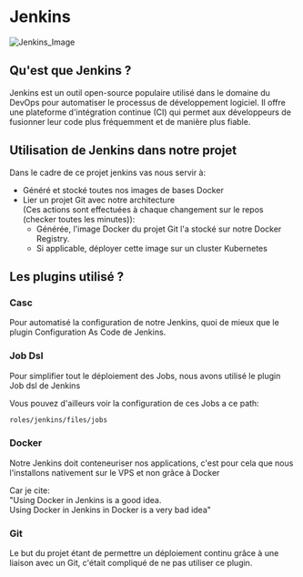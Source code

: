 # Jenkins

![Jenkins_Image](jenkins.png)

## Qu'est que Jenkins ?

Jenkins est un outil open-source populaire utilisé dans le domaine du DevOps pour automatiser le processus de développement logiciel. Il offre une plateforme d'intégration continue (CI) qui permet aux développeurs de fusionner leur code plus fréquemment et de manière plus fiable.

## Utilisation de Jenkins dans notre projet

Dans le cadre de ce projet jenkins vas nous servir à:

- Généré et stocké toutes nos images de bases Docker
- Lier un projet Git avec notre architecture<br />(Ces actions sont effectuées à chaque changement sur le repos (checker toutes les minutes)):
  - Générée, l'image Docker du projet Git l'a stocké sur notre Docker Registry.
  - Si applicable, déployer cette image sur un cluster Kubernetes

## Les plugins utilisé ?

### Casc

Pour automatisé la configuration de notre Jenkins, quoi de mieux que le plugin Configuration As Code de Jenkins.

### Job Dsl

Pour simplifier tout le déploiement des Jobs, nous avons utilisé le plugin Job dsl de Jenkins

Vous pouvez d'ailleurs voir la configuration de ces Jobs a ce path:
```Bash
roles/jenkins/files/jobs
```

### Docker
Notre Jenkins doit conteneuriser nos applications, c'est pour cela que nous l'installons nativement sur le VPS et non grâce à Docker

Car je cite:<br />
"Using Docker in Jenkins is a good idea.<br />
Using Docker in Jenkins in Docker is a very bad idea"

### Git

Le but du projet étant de permettre un déploiement continu grâce à une liaison avec un Git, c'était compliqué de ne pas utiliser ce plugin.